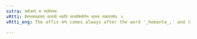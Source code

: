 ```yaml
---
sutra: सर्वत्राण् च तलोपश्च
vRtti: हेमन्तशब्दादण् प्रत्ययो भवति तत्सन्नियोगेन चास्य तकारलोपः ॥
vRtti_eng: The affix अण् comes always after the word '_hemanta_,' and (before this affix) the letter त of '_hemanta_' is elided.

---
```


